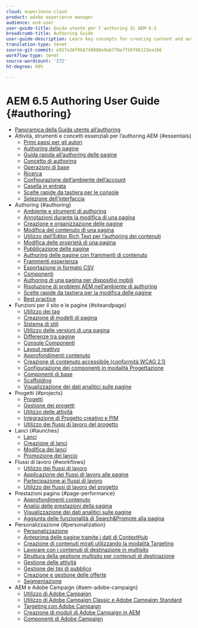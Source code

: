 ```yaml
---
cloud: experience-cloud
product: adobe experience manager
audience: end-user
user-guide-title: Guida utente per l'authoring di AEM 6.5
breadcrumb-title: Authoring Guide
user-guide-description: Learn key concepts for creating content and authoring in AEM.
translation-type: tm+mt
source-git-commit: e917a36f9b8748080e9ab770a7f58f06123ea166
workflow-type: tm+mt
source-wordcount: '272'
ht-degree: 89%

---
```



# AEM 6.5 Authoring User Guide {#authoring}

+ [Panoramica della Guida utente all’authoring](home.md)
+ Attività, strumenti e concetti essenziali per l’authoring AEM {#essentials}
   + [Primi passi per gli autori](first-steps.md)
   + [Authoring delle pagine](page-authoring.md)
   + [Guida rapida all’authoring delle pagine](qg-page-authoring.md)
   + [Concetto di authoring](author.md)
   + [Operazioni di base](basic-handling.md)
   + [Ricerca](search.md)
   + [Configurazione dell’ambiente dell’account](user-properties.md)
   + [Casella in entrata](inbox.md)
   + [Scelte rapide da tastiera per le console](keyboard-shortcuts.md)
   + [Selezione dell’interfaccia](select-ui.md)
+ Authoring {#authoring}
   + [Ambiente e strumenti di authoring](author-environment-tools.md)
   + [Annotazioni durante la modifica di una pagina](annotations.md)
   + [Creazione e organizzazione delle pagine](managing-pages.md)
   + [Modifica del contenuto di una pagina](editing-content.md)
   + [Utilizzo dell’Editor Rich Text per l’authoring dei contenuti](rich-text-editor.md)
   + [Modifica delle proprietà di una pagina](editing-page-properties.md)
   + [Pubblicazione delle pagine](publishing-pages.md)
   + [Authoring delle pagine con frammenti di contenuto](content-fragments.md)
   + [Frammenti esperienza](experience-fragments.md)
   + [Esportazione in formato CSV](csv-export.md)
   + [Componenti](default-components.md)
   + [Authoring di una pagina per dispositivi mobili ](mobile.md)
   + [Risoluzione di problemi AEM nell’ambiente di authoring ](troubleshooting.md)
   + [Scelte rapide da tastiera per la modifica delle pagine](page-authoring-keyboard-shortcuts.md)
   + [Best practice  ](best-practices.md)
+ Funzioni per il sito e le pagine {#siteandpage}
   + [Utilizzo dei tag](tags.md)
   + [Creazione di modelli di pagina  ](templates.md)
   + [Sistema di stili](style-system.md)
   + [Utilizzo delle versioni di una pagina  ](working-with-page-versions.md)
   + [Differenze tra pagine](page-diff.md)
   + [Console Componenti](default-components-console.md)
   + [Layout reattivo](responsive-layout.md)
   + [Approfondimenti contenuto](content-insights.md)
   + [Creazione di contenuto accessibile (conformità WCAG 2.1)](creating-accessible-content.md)
   + [Configurazione dei componenti in modalità Progettazione](default-components-designmode.md)
   + [Componenti di base](default-components-foundation.md)
   + [Scaffolding](scaffolding.md)
   + [Visualizzazione dei dati analitici sulle pagine](page-analytics-using.md)
+ Progetti {#projects}
   + [Progetti](projects.md)
   + [Gestione dei progetti](touch-ui-managing-projects.md)
   + [Utilizzo delle attività](task-content.md)
   + [Integrazione di Progetto creativo e PIM](managing-product-information.md)
   + [Utilizzo dei flussi di lavoro del progetto](projects-with-workflows.md)
+ Lanci {#launches}
   + [Lanci](launches.md)
   + [Creazione di lanci](launches-creating.md)
   + [Modifica dei lanci](launches-editing.md)
   + [Promozione del lancio](launches-promoting.md)
+ Flussi di lavoro {#workflows}
   + [Utilizzo dei flussi di lavoro](workflows.md)
   + [Applicazione dei flussi di lavoro alle pagine](workflows-applying.md)
   + [Partecipazione ai flussi di lavoro](workflows-participating.md)
   + [Utilizzo dei flussi di lavoro del progetto](projects-with-workflows.md)
+ Prestazioni pagina {#page-performance}
   + [Approfondimenti contenuto](content-insights.md)
   + [Analisi delle prestazioni della pagina](ci-analyze.md)
   + [Visualizzazione dei dati analitici sulle pagine](pa-using.md)
   + [Aggiunta delle funzionalità di Search&amp;Promote alla pagina](search-and-promote.md)
+ Personalizzazione {#personalization}
   + [Personalizzazione](personalization.md)
   + [Anteprima delle pagine tramite i dati di ContextHub](ch-previewing.md)
   + [Creazione di contenuti mirati utilizzando la modalità Targeting](content-targeting-touch.md)
   + [Lavorare con i contenuti di destinazione in multisito](multisite-support-targeted-content.md)
   + [Struttura della gestione multisito per contenuti di destinazione](technical-multisite-targeted.md)
   + [Gestione delle attività](activitylib.md)
   + [Gestione dei tipi di pubblico](managing-audiences.md)
   + [Creazione e gestione delle offerte](offerlib.md)
   + [Segmentazione](segmentation-overview.md)
+ AEM e  Adobe Campaign {#aem-adobe-campaign}
   + [Utilizzo di Adobe Campaign](adobe-campaign.md)
   + [Utilizzo di Adobe Campaign Classic e Adobe Campaign Standard](campaign.md)
   + [Targeting con Adobe Campaign](target-adobe-campaign.md)
   + [Creazione di moduli di Adobe Campaign in AEM](adobe-campaign-forms.md)
   + [Componenti di Adobe Campaign](adobe-campaign-components.md)
